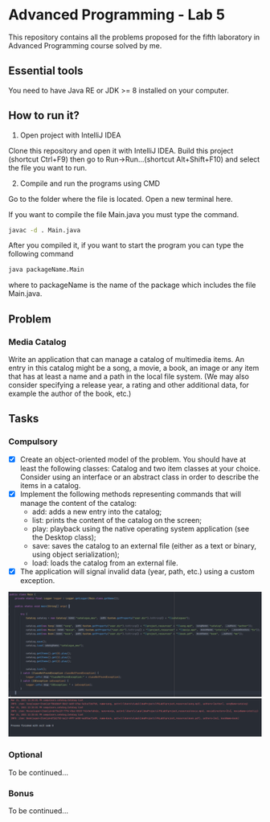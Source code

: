 # Advanced Programming - Lab 5

This repository contains all the problems proposed for the fifth laboratory in Advanced Programming course
solved by me.

## Essential tools

You need to have Java RE or JDK >= 8 installed on your computer.

## How to run it?

1. Open project with IntelliJ IDEA

Clone this repository and open it with IntelliJ IDEA. Build this project
(shortcut Ctrl+F9) then go to Run->Run...(shortcut Alt+Shift+F10) and select
the file you want to run.

2. Compile and run the programs using CMD

Go to the folder where the file is located. Open a new terminal here.

If you want to compile the file Main.java you must type the command.

```bash
javac -d . Main.java
```

After you compiled it, if you want to start the program you can type the
following command

```bash
java packageName.Main
```

where to packageName is the name of the package which includes the file Main.java.

## Problem

### Media Catalog

Write an application that can manage a catalog of multimedia items. An entry in this catalog might be a song, a movie, a book, an image or any item that has at least a name and a path in the local file system. (We may also consider specifying a release year, a rating and other additional data, for example the author of the book, etc.)

## Tasks

### Compulsory

- [x] Create an object-oriented model of the problem. You should have at least the following classes: Catalog and two item classes at your choice. Consider using an interface or an abstract class in order to describe the items in a catalog.
- [x] Implement the following methods representing commands that will manage the content of the catalog:
    - add: adds a new entry into the catalog;
    - list: prints the content of the catalog on the screen; 
    - play: playback using the native operating system application (see the Desktop class);
    - save: saves the catalog to an external file (either as a text or binary, using object serialization);
    - load: loads the catalog from an external file.
- [x] The application will signal invalid data (year, path, etc.) using a custom exception.

![](readme_images/compulsory_example_1_instance.png)
![](readme_images/compulsory_example_1_result.png)

### Optional
To be continued...
### Bonus
To be continued...

